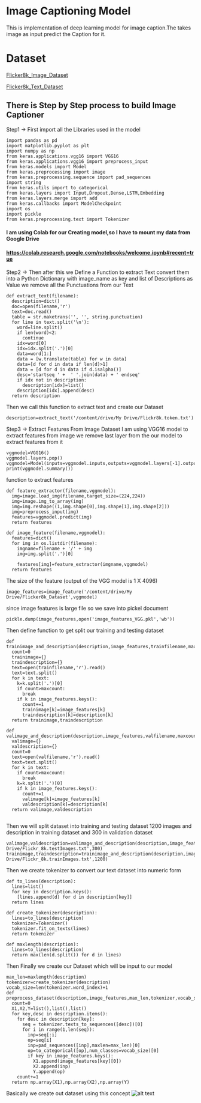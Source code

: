 # Image Captioning Model
This is implementation of deep learning model for image caption.The takes image as input predict the Caption for it.
# Dataset
[Flicker8k_Image_Dataset](https://github.com/jbrownlee/Datasets/releases/download/Flickr8k/Flickr8k_Dataset.zip)

[Flicker8k_Text_Dataset](https://github.com/jbrownlee/Datasets/releases/download/Flickr8k/Flickr8k_text.zip)
## There is Step by Step process to build Image Captioner
Step1 -> First import all the Libraries used in the model
```
import pandas as pd
import matplotlib.pyplot as plt
import numpy as np
from keras.applications.vgg16 import VGG16
from keras.applications.vgg16 import preprocess_input
from keras.models import Model
from keras.preprocessing import image
from keras.preprocessing.sequence import pad_sequences
import string
from keras.utils import to_categorical
from keras.layers import Input,Dropout,Dense,LSTM,Embedding
from keras.layers.merge import add
from keras.callbacks import ModelCheckpoint
import os
import pickle
from keras.preprocessing.text import Tokenizer
```
#### I am using Colab for our Creating model,so I have to mount my data from Google Drive
#### https://colab.research.google.com/notebooks/welcome.ipynb#recent=true

Step2 -> Then after this we Define a Function to extract Text convert them into a Python Dictionary with image_name as key and list of Descriptions as Value
we remove all the Punctuations from our Text
```
def extract_text(filename):
  description=dict()
  doc=open(filename,'r')
  text=doc.read()
  table = str.maketrans('', '', string.punctuation)
  for line in text.split('\n'):
    word=line.split()
    if len(word)<2:
      continue
    idx=word[0]
    idx=idx.split('.')[0]
    data=word[1:]
    data = [w.translate(table) for w in data]
    data=[d for d in data if len(d)>1]
    data = [d for d in data if d.isalpha()]
    desc='startseq ' +  ' '.join(data) + ' endseq'
    if idx not in description:
      description[idx]=list()
    description[idx].append(desc)
  return description
```

Then we call this function to extract text and create our Dataset
```
description=extract_text('/content/drive/My Drive/Flickr8k.token.txt')
```
Step3 -> Extract Features From Image Dataset I am using VGG16 model to extract features from image
we remove last layer from the our model to extract features from it 
```
vggmodel=VGG16()
vggmodel.layers.pop()
vggmodel=Model(inputs=vggmodel.inputs,outputs=vggmodel.layers[-1].output)
print(vggmodel.summary())
```
function to extract features
```
def feature_extractor(filename,vggmodel):
  img=image.load_img(filename,target_size=(224,224))
  img=image.img_to_array(img)
  img=img.reshape((1,img.shape[0],img.shape[1],img.shape[2]))
  img=preprocess_input(img)
  features=vggmodel.predict(img)
  return features

def image_feature(filename,vggmodel):
  features=dict()
  for img in os.listdir(filename):
    imgname=filename + '/' + img
    img=img.split('.')[0]

    features[img]=feature_extractor(imgname,vggmodel)
  return features
```

The size of the feature (output of the VGG model is 1 X 4096)

```
image_features=image_feature('/content/drive/My Drive/Flicker8k_Dataset',vggmodel)
```

since image features is large file so we save into pickel document
```
pickle.dump(image_features,open('image_features_VGG.pkl','wb'))
```

Then define function to get split our training and testing dataset
```
def trainimage_and_description(description,image_features,trainfilename,maxcount):
  count=0
  trainimage={}
  traindescription={}
  text=open(trainfilename,'r').read()
  text=text.split()
  for k in text:
    k=k.split('.')[0]
    if count>maxcount:
      break
    if k in image_features.keys():
      count+=1
      trainimage[k]=image_features[k]
      traindescription[k]=description[k]
  return trainimage,traindescription

def valimage_and_description(description,image_features,valfilename,maxcount):
  valimage={}
  valdescription={}
  count=0
  text=open(valfilename,'r').read()
  text=text.split()
  for k in text:
    if count>maxcount:
      break
    k=k.split('.')[0]
    if k in image_features.keys():
      count+=1
      valimage[k]=image_features[k]
      valdescription[k]=description[k]
  return valimage,valdescription
  
 ```
 
 Then we will split dataset into training and testing dataset
 1200 images and description in training dataset and 300 in validation dataset
 ```
 valimage,valdescription=valimage_and_description(description,image_features,'/content/drive/My Drive/Flickr_8k.testImages.txt',300)
trainimage,traindescription=trainimage_and_description(description,image_features,'/content/drive/My Drive/Flickr_8k.trainImages.txt',1200)
```

Then we create tokenizer to convert our text dataset into numeric form
```
def to_lines(description):
  lines=list()
  for key in description.keys():
    [lines.append(d) for d in description[key]]
  return lines

def create_tokenizer(description):
  lines=to_lines(description)
  tokenizer=Tokenizer()
  tokenizer.fit_on_texts(lines)
  return tokenizer

def maxlength(description):
  lines=to_lines(description)
  return max(len(d.split()) for d in lines)
```

Then Finally we create our Dataset which will be input to our model
```
max_len=maxlength(description)
tokenizer=create_tokenizer(description)
vocab_size=len(tokenizer.word_index)+1
def preprocess_dataset(description,image_features,max_len,tokenizer,vocab_size):
  count=0
  X1,X2,Y=list(),list(),list()
  for key,desc in description.items():
    for desc in description[key]:
      seq = tokenizer.texts_to_sequences([desc])[0]
      for i in range(1,len(seq)):
        inp=seq[:i]
        op=seq[i]
        inp=pad_sequences([inp],maxlen=max_len)[0]
        op=to_categorical([op],num_classes=vocab_size)[0]
        if key in image_features.keys():
          X1.append(image_features[key][0])
          X2.append(inp)
          Y.append(op)
    count+=1
  return np.array(X1),np.array(X2),np.array(Y)
```
Basically we create out dataset using this concept
![alt text](https://media.mnn.com/assets/images/2017/07/dog_playing_frisbee_beach.jpg.653x0_q80_crop-smart.jpg)




